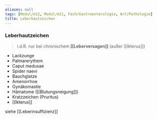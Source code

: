 ```yaml
---
aliases: null
tags: [Modul/m12, Modul/m21, Fach/Gastroenterologie, Art/Pathologie]
title: Leberhautzeichen
---
```

### Leberhautzeichen
> i.d.R. nur bei chronischem **[[Leberversagen]]** (außer [[Ikterus]])
- Lackzunge
- Palmarerythem
- Caput medusae
- Spider naevi
- Bauchglatze
- Amenorrhoe
- Gynäkomastie
- Hämatome ([[Blutungsneigung]])
- Kratzzeichen (Pruritus)
- [[Ikterus]]

siehe [[Leberinsuffizienz]]